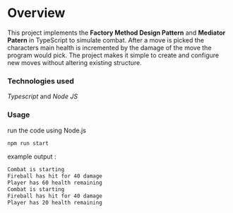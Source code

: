 # Overview
This project implements the **Factory Method Design Pattern** and **Mediator Patern** in TypeScript to simulate combat. After a move is picked the characters main health is incremented by the damage of the move the program would pick. The project makes it simple to create and configure new moves without altering existing structure.

### Technologies used
*Typescript*  and *Node JS*
### Usage
run the code using Node.js
```bash
npm run start
```
example output :
```bash
Combat is starting
Fireball has hit for 40 damage
Player has 60 health remaining
Combat is starting
Fireball has hit for 40 damage
Player has 20 health remaining
```
